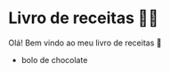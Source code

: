 # Livro de receitas :man_cook:

Olá! Bem vindo ao meu livro de receitas :book:

- bolo de chocolate
